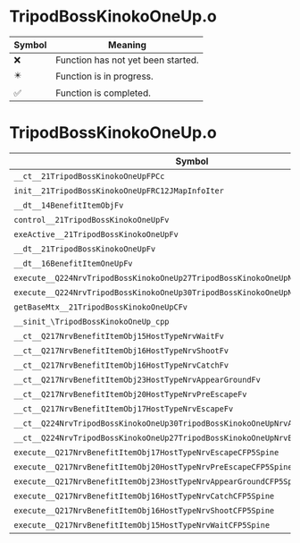 # TripodBossKinokoOneUp.o
| Symbol | Meaning 
| ------------- | ------------- 
| :x: | Function has not yet been started. 
| :eight_pointed_black_star: | Function is in progress. 
| :white_check_mark: | Function is completed. 


# TripodBossKinokoOneUp.o
| Symbol | Decompiled? |
| ------------- | ------------- |
| `__ct__21TripodBossKinokoOneUpFPCc` | :x: |
| `init__21TripodBossKinokoOneUpFRC12JMapInfoIter` | :x: |
| `__dt__14BenefitItemObjFv` | :x: |
| `control__21TripodBossKinokoOneUpFv` | :x: |
| `exeActive__21TripodBossKinokoOneUpFv` | :x: |
| `__dt__21TripodBossKinokoOneUpFv` | :x: |
| `__dt__16BenefitItemOneUpFv` | :x: |
| `execute__Q224NrvTripodBossKinokoOneUp27TripodBossKinokoOneUpNrvEndCFP5Spine` | :x: |
| `execute__Q224NrvTripodBossKinokoOneUp30TripodBossKinokoOneUpNrvActiveCFP5Spine` | :x: |
| `getBaseMtx__21TripodBossKinokoOneUpCFv` | :x: |
| `__sinit_\TripodBossKinokoOneUp_cpp` | :x: |
| `__ct__Q217NrvBenefitItemObj15HostTypeNrvWaitFv` | :x: |
| `__ct__Q217NrvBenefitItemObj16HostTypeNrvShootFv` | :x: |
| `__ct__Q217NrvBenefitItemObj16HostTypeNrvCatchFv` | :x: |
| `__ct__Q217NrvBenefitItemObj23HostTypeNrvAppearGroundFv` | :x: |
| `__ct__Q217NrvBenefitItemObj20HostTypeNrvPreEscapeFv` | :x: |
| `__ct__Q217NrvBenefitItemObj17HostTypeNrvEscapeFv` | :x: |
| `__ct__Q224NrvTripodBossKinokoOneUp30TripodBossKinokoOneUpNrvActiveFv` | :x: |
| `__ct__Q224NrvTripodBossKinokoOneUp27TripodBossKinokoOneUpNrvEndFv` | :x: |
| `execute__Q217NrvBenefitItemObj17HostTypeNrvEscapeCFP5Spine` | :x: |
| `execute__Q217NrvBenefitItemObj20HostTypeNrvPreEscapeCFP5Spine` | :x: |
| `execute__Q217NrvBenefitItemObj23HostTypeNrvAppearGroundCFP5Spine` | :x: |
| `execute__Q217NrvBenefitItemObj16HostTypeNrvCatchCFP5Spine` | :x: |
| `execute__Q217NrvBenefitItemObj16HostTypeNrvShootCFP5Spine` | :x: |
| `execute__Q217NrvBenefitItemObj15HostTypeNrvWaitCFP5Spine` | :x: |
